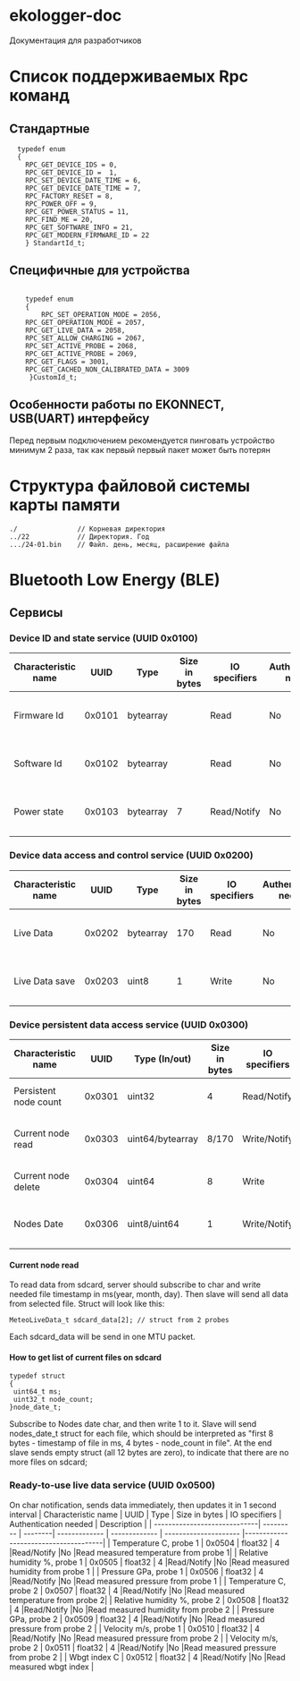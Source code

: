 # ekologger-doc
Документация для разработчиков
# Список поддерживаемых Rpc команд
## Стандартные 
```
  typedef enum
  {
	RPC_GET_DEVICE_IDS = 0,
	RPC_GET_DEVICE_ID =  1,
	RPC_SET_DEVICE_DATE_TIME = 6,
	RPC_GET_DEVICE_DATE_TIME = 7,
	RPC_FACTORY_RESET = 8,
	RPC_POWER_OFF =	9,
	RPC_GET_POWER_STATUS = 11,
	RPC_FIND_ME = 20,
	RPC_GET_SOFTWARE_INFO =	21,
	RPC_GET_MODERN_FIRMWARE_ID = 22
	} StandartId_t;
```
## Специфичные для устройства
```

    typedef enum
    {
      	RPC_SET_OPERATION_MODE = 2056,
	RPC_GET_OPERATION_MODE = 2057,
	RPC_GET_LIVE_DATA = 2058,
	RPC_SET_ALLOW_CHARGING = 2067,
	RPC_SET_ACTIVE_PROBE = 2068,
	RPC_GET_ACTIVE_PROBE = 2069,
	RPC_GET_FLAGS =	3001,
	RPC_GET_CACHED_NON_CALIBRATED_DATA = 3009
     }CustomId_t;
```
## Особенности работы по EKONNECT, USB(UART) интерфейсу
Перед первым подключением рекомендуется пинговать устройство минимум 2 раза, так как первый первый пакет может быть потерян

# Структура файловой системы карты памяти 
```
./               // Корневая директория 
../22            // Директория. Год 
.../24-01.bin    // Файл. день, месяц, расширение файла  

```
# Bluetooth Low Energy (BLE)
## Сервисы
### Device ID and state service (UUID 0x0100)

| Characteristic name          | UUID      | Type            | Size in bytes | IO specifiers | Authentication needed | Description                       |
| -----------------------------| --------- | ----------------| ------------- | ------------- | --------------------- |-----------------------------------|
| Firmware Id                  | 0x0101    | bytearray       |               |Read           |No                     |Read firmware ID information block |
| Software Id                  | 0x0102    | bytearray       |               |Read           |No                     |Read software ID information block |
| Power state                  | 0x0103    | bytearray       |7              |Read/Notify    |No                     |Read device power state block      |


### Device data access and control service (UUID 0x0200)

| Characteristic name          | UUID      | Type            | Size in bytes | IO specifiers | Authentication needed | Description                       |
| -----------------------------| --------- | ----------------| ------------- | ------------- | --------------------- |-----------------------------------|
| Live Data                    | 0x0202    | bytearray       |170            |Read           |No                     |Read live data struct from 2 probes|
| Live Data save               | 0x0203    | uint8           | 1             |Write          |No                     |On write saves live data to sd card|

### Device persistent data access service (UUID 0x0300)

| Characteristic name  | UUID      | Type  (In/out)  | Size in bytes | IO specifiers | Authentication needed | Description                          |
| -------------------  | --------- | ----------------| ------------- | ------------- | --------------------- |--------------------------------------|
| Persistent node count| 0x0301    | uint32          |4              |Read/Notify    |No                     |Read node count from all sd files     |
| Current node read    | 0x0303    | uint64/bytearray|8/170          |Write/Notify   |No                     |Sends all data from selected file     |
| Current node delete  | 0x0304    | uint64          |8              |Write          |No                     |Delete selected file                  |
| Nodes Date           | 0x0306    | uint8/uint64    |1              |Write/Notify   |No                     |Sends node_date_t struct for each file|



#### Current node read
  To read data from sdcard, server should subscribe to char and write needed file timestamp in ms(year, month, day). Then slave will send all data from selected file. 
  Struct will look like this:
  ```
  MeteoLiveData_t sdcard_data[2]; // struct from 2 probes
  ```
  Each sdcard_data will be send in one MTU packet.
#### How to get list of current files on sdcard
 ```
 typedef struct
 {
  uint64_t ms;
  uint32_t node_count;
 }node_date_t;
 ```
  Subscribe to Nodes date char, and then write 1 to it. Slave will send nodes_date_t struct for each file, which should be interpreted as "first 8 bytes - timestamp of file in ms, 4 bytes - node_count in file". At the end slave sends empty struct (all 12 bytes are zero), to indicate that there are no more files on sdcard;
  
### Ready-to-use live data service (UUID 0x0500)

On char notification, sends data immediately, then updates it in 1 second interval
| Characteristic name          | UUID        | Type    | Size in bytes | IO specifiers | Authentication needed | Description                        |
| -----------------------------| --------- | --------| ------------- | ------------- | --------------------- |--------------------------------------|
| Temperature C, probe 1       | 0x0504    | float32 | 4             |Read/Notify    |No                     |Read measured temperature from probe 1|
| Relative humidity %, probe 1 | 0x0505    | float32 | 4             |Read/Notify    |No                     |Read measured humidity from probe 1   |
| Pressure GPa, probe 1        | 0x0506    | float32 | 4             |Read/Notify    |No                     |Read measured pressure from probe 1   |
| Temperature C, probe 2       | 0x0507    | float32 | 4             |Read/Notify    |No                     |Read measured temperature from probe 2|
| Relative humidity %, probe 2 | 0x0508    | float32 | 4             |Read/Notify    |No                     |Read measured humidity from probe 2   |
| Pressure GPa, probe 2        | 0x0509    | float32 | 4             |Read/Notify    |No                     |Read measured pressure from probe 2   |
| Velocity m/s, probe 1        | 0x0510    | float32 | 4             |Read/Notify    |No                     |Read measured pressure from probe 2   |
| Velocity m/s, probe 2        | 0x0511    | float32 | 4             |Read/Notify    |No                     |Read measured pressure from probe 2   |
| Wbgt index C                 | 0x0512    | float32 | 4             |Read/Notify    |No                     |Read measured wbgt index              |
